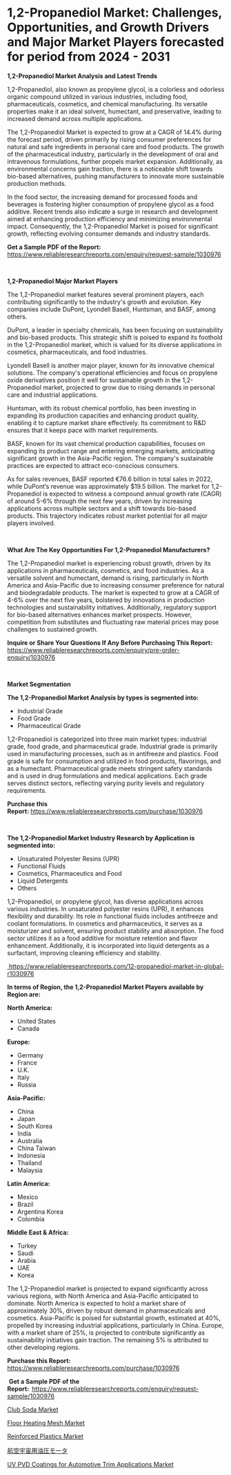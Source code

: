 <p><h1>1,2-Propanediol Market: Challenges, Opportunities, and Growth Drivers and Major Market Players forecasted for period from 2024 - 2031</h1></p><p><strong>1,2-Propanediol Market Analysis and Latest Trends</strong></p>
<p><p>1,2-Propanediol, also known as propylene glycol, is a colorless and odorless organic compound utilized in various industries, including food, pharmaceuticals, cosmetics, and chemical manufacturing. Its versatile properties make it an ideal solvent, humectant, and preservative, leading to increased demand across multiple applications. </p><p>The 1,2-Propanediol Market is expected to grow at a CAGR of 14.4% during the forecast period, driven primarily by rising consumer preferences for natural and safe ingredients in personal care and food products. The growth of the pharmaceutical industry, particularly in the development of oral and intravenous formulations, further propels market expansion. Additionally, as environmental concerns gain traction, there is a noticeable shift towards bio-based alternatives, pushing manufacturers to innovate more sustainable production methods.</p><p>In the food sector, the increasing demand for processed foods and beverages is fostering higher consumption of propylene glycol as a food additive. Recent trends also indicate a surge in research and development aimed at enhancing production efficiency and minimizing environmental impact. Consequently, the 1,2-Propanediol Market is poised for significant growth, reflecting evolving consumer demands and industry standards.</p></p>
<p><strong>Get a Sample PDF of the Report:&nbsp;</strong> <a href="https://www.reliableresearchreports.com/enquiry/request-sample/1030976">https://www.reliableresearchreports.com/enquiry/request-sample/1030976</a></p>
<p>&nbsp;</p>
<p><strong>1,2-Propanediol Major Market Players</strong></p>
<p><p>The 1,2-Propanediol market features several prominent players, each contributing significantly to the industry's growth and evolution. Key companies include DuPont, Lyondell Basell, Huntsman, and BASF, among others.</p><p>DuPont, a leader in specialty chemicals, has been focusing on sustainability and bio-based products. This strategic shift is poised to expand its foothold in the 1,2-Propanediol market, which is valued for its diverse applications in cosmetics, pharmaceuticals, and food industries.</p><p>Lyondell Basell is another major player, known for its innovative chemical solutions. The company's operational efficiencies and focus on propylene oxide derivatives position it well for sustainable growth in the 1,2-Propanediol market, projected to grow due to rising demands in personal care and industrial applications.</p><p>Huntsman, with its robust chemical portfolio, has been investing in expanding its production capacities and enhancing product quality, enabling it to capture market share effectively. Its commitment to R&D ensures that it keeps pace with market requirements.</p><p>BASF, known for its vast chemical production capabilities, focuses on expanding its product range and entering emerging markets, anticipating significant growth in the Asia-Pacific region. The company's sustainable practices are expected to attract eco-conscious consumers.</p><p>As for sales revenues, BASF reported €76.6 billion in total sales in 2022, while DuPont’s revenue was approximately $19.5 billion. The market for 1,2-Propanediol is expected to witness a compound annual growth rate (CAGR) of around 5-6% through the next few years, driven by increasing applications across multiple sectors and a shift towards bio-based products. This trajectory indicates robust market potential for all major players involved.</p></p>
<p>&nbsp;</p>
<p><strong>What Are The Key Opportunities For 1,2-Propanediol Manufacturers?</strong></p>
<p><p>The 1,2-Propanediol market is experiencing robust growth, driven by its applications in pharmaceuticals, cosmetics, and food industries. As a versatile solvent and humectant, demand is rising, particularly in North America and Asia-Pacific due to increasing consumer preference for natural and biodegradable products. The market is expected to grow at a CAGR of 4-6% over the next five years, bolstered by innovations in production technologies and sustainability initiatives. Additionally, regulatory support for bio-based alternatives enhances market prospects. However, competition from substitutes and fluctuating raw material prices may pose challenges to sustained growth.</p></p>
<p><strong>Inquire or Share Your Questions If Any Before Purchasing This Report:</strong> <a href="https://www.reliableresearchreports.com/enquiry/pre-order-enquiry/1030976">https://www.reliableresearchreports.com/enquiry/pre-order-enquiry/1030976</a></p>
<p>&nbsp;</p>
<p><strong>Market Segmentation</strong></p>
<p><strong>The 1,2-Propanediol Market Analysis by types is segmented into:</strong></p>
<p><ul><li>Industrial Grade</li><li>Food Grade</li><li>Pharmaceutical Grade</li></ul></p>
<p><p>1,2-Propanediol is categorized into three main market types: industrial grade, food grade, and pharmaceutical grade. Industrial grade is primarily used in manufacturing processes, such as in antifreeze and plastics. Food grade is safe for consumption and utilized in food products, flavorings, and as a humectant. Pharmaceutical grade meets stringent safety standards and is used in drug formulations and medical applications. Each grade serves distinct sectors, reflecting varying purity levels and regulatory requirements.</p></p>
<p><strong>Purchase this Report:&nbsp;</strong><a href="https://www.reliableresearchreports.com/purchase/1030976">https://www.reliableresearchreports.com/purchase/1030976</a></p>
<p>&nbsp;</p>
<p><strong>The 1,2-Propanediol Market Industry Research by Application is segmented into:</strong></p>
<p><ul><li>Unsaturated Polyester Resins (UPR)</li><li>Functional Fluids</li><li>Cosmetics, Pharmaceutics and Food</li><li>Liquid Detergents</li><li>Others</li></ul></p>
<p><p>1,2-Propanediol, or propylene glycol, has diverse applications across various industries. In unsaturated polyester resins (UPR), it enhances flexibility and durability. Its role in functional fluids includes antifreeze and coolant formulations. In cosmetics and pharmaceutics, it serves as a moisturizer and solvent, ensuring product stability and absorption. The food sector utilizes it as a food additive for moisture retention and flavor enhancement. Additionally, it is incorporated into liquid detergents as a surfactant, improving cleaning efficiency and stability.</p></p>
<p><a href="https://www.reliableresearchreports.com/12-propanediol-market-in-global-r1030976">&nbsp;https://www.reliableresearchreports.com/12-propanediol-market-in-global-r1030976</a></p>
<p><strong>In terms of Region, the 1,2-Propanediol Market Players available by Region are:</strong></p>
<p>
    <p> <strong> North America: </strong>
        <ul>
            <li>United States</li>
            <li>Canada</li>
        </ul>
        </p> 
    <p> <strong> Europe: </strong>
        <ul>
            <li>Germany</li>
            <li>France</li>
            <li>U.K.</li>
            <li>Italy</li>
            <li>Russia</li>
        </ul>
        </p> 
    <p> <strong> Asia-Pacific: </strong>
        <ul>
            <li>China</li>
            <li>Japan</li>
            <li>South Korea</li>
            <li>India</li>
            <li>Australia</li>
            <li>China Taiwan</li>
            <li>Indonesia</li>
            <li>Thailand</li>
            <li>Malaysia</li>
        </ul>
        </p> 
    <p> <strong> Latin America: </strong>
        <ul>
            <li>Mexico</li>
            <li>Brazil</li>
            <li>Argentina Korea</li>
            <li>Colombia</li>
        </ul>
        </p> 
    <p> <strong> Middle East & Africa: </strong>
        <ul>
            <li>Turkey</li>
            <li>Saudi</li>
            <li>Arabia</li>
            <li>UAE</li>
            <li>Korea</li>
        </ul>
    </p>
    </p>
<p><p>The 1,2-Propanediol market is projected to expand significantly across various regions, with North America and Asia-Pacific anticipated to dominate. North America is expected to hold a market share of approximately 30%, driven by robust demand in pharmaceuticals and cosmetics. Asia-Pacific is poised for substantial growth, estimated at 40%, propelled by increasing industrial applications, particularly in China. Europe, with a market share of 25%, is projected to contribute significantly as sustainability initiatives gain traction. The remaining 5% is attributed to other developing regions.</p></p>
<p><strong>Purchase this Report: </strong><a href="https://www.reliableresearchreports.com/purchase/1030976">https://www.reliableresearchreports.com/purchase/1030976</a></p>
<p>&nbsp;<strong>Get a Sample PDF of the Report:&nbsp;&nbsp;</strong><a href="https://www.reliableresearchreports.com/enquiry/request-sample/1030976">https://www.reliableresearchreports.com/enquiry/request-sample/1030976</a></p>
<p><strong></strong></p>
<p><p><a href="https://www.linkedin.com/pulse/club-soda-market-research-report-includes-analysis-size-share-ocehe?trackingId=MCLReqnFTEic%2BWn%2F%2BHBq2g%3D%3D">Club Soda Market</a></p><p><a href="https://medium.com/@daleaams71/unveiling-market-trends-global-floor-heating-mesh-market-growth-and-regional-insights-2024-2031-6d6ce7495171">Floor Heating Mesh Market</a></p><p><a href="https://issuu.com/reportprime-2/docs/reinforced-plastics-market-size-203_aa6c6c43aa4f8b">Reinforced Plastics Market</a></p><p><a href="https://medium.com/@tubbs463/aerospace-hydraulic-motors-market-%E3%81%AE%E3%82%B0%E3%83%AD%E3%83%BC%E3%83%90%E3%83%AB%E5%B8%82%E5%A0%B4%E6%A6%82%E8%A6%81%E3%81%AF-%E4%B8%96%E7%95%8C%E3%81%8A%E3%82%88%E3%81%B3%E4%B8%BB%E8%A6%81%E5%B8%82%E5%A0%B4%E3%81%AB%E3%81%8A%E3%81%91%E3%82%8B%E6%A5%AD%E7%95%8C%E3%81%AB%E5%BD%B1%E9%9F%BF%E3%82%92%E4%B8%8E%E3%81%88%E3%82%8B%E4%B8%BB%E8%A6%81%E3%81%AA%E3%83%88%E3%83%AC%E3%83%B3%E3%83%89%E3%81%AB%E3%81%A4%E3%81%84%E3%81%A6-%E7%8B%AC%E8%87%AA%E3%81%AE%E8%A6%96%E7%82%B9%E3%82%92%E6%8F%90%E4%BE%9B%E3%81%97%E3%81%BE%E3%81%99-ea831b13a66a">航空宇宙用油圧モータ</a></p><p><a href="https://github.com/LacThu1/Market-Research-Report-List-1/blob/main/uv-pvd-coatings-for-automotive-trim-applications-market.md">UV PVD Coatings for Automotive Trim Applications Market</a></p></p>